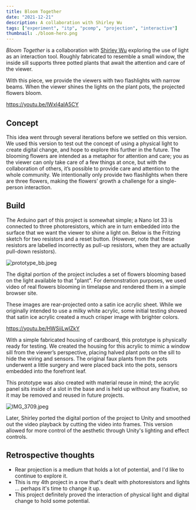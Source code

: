 ```yaml
---
title: Bloom Together
date: "2021-12-21"
description: A collaboration with Shirley Wu
tags: ["experiment", "itp", "pcomp", "projection", "interactive"]
thumbnail: ./bloom-hero.png
---
```

*Bloom Together* is a collaboration with [Shirley Wu](https://shirleywu.studio) exploring the use of light as an interaction tool. Roughly fabricated to resemble a small window, the inside sill supports three potted plants that await the attention and care of the viewer.

With this piece, we provide the viewers with two flashlights with narrow beams. When the viewer shines the lights on the plant pots, the projected flowers bloom.

https://youtu.be/lWxl4aIA5CY

## Concept

This idea went through several iterations before we settled on this version. We used this version to test out the concept of using a physical light to create digital change, and hope to explore this further in the future. The blooming flowers are intended as a metaphor for attention and care; you as the viewer can only take care of a few things at once, but with the collaboration of others, it’s possible to provide care and attention to the whole community. We intentionally only provide two flashlights when there are three flowers, making the flowers’ growth a challenge for a single-person interaction.

## Build

The Arduino part of this project is somewhat simple; a Nano Iot 33 is connected to three photoresistors, which are in turn embedded into the surface that we want the viewer to shine a light on. Below is the Fritzing sketch for two resistors and a reset button. (However, note that these resistors are labelled incorrectly as pull-up resistors, when they are actually pull-down resistors).

![prototype_bb.jpeg](./prototype_bb.jpg)

The digital portion of the project includes a set of flowers blooming based on the light available to that "plant".  For demonstration purposes, we used video of real flowers blooming in timelapse and rendered them in a simple browser site.

These images are rear-projected onto a satin ice acrylic sheet. While we originally intended to use a milky white acrylic, some initial testing showed that satin ice acrylic created a much crisper image with brighter colors.


https://youtu.be/HWSiiLwIZkY

With a simple fabricated housing of cardboard, this prototype is physically ready for testing. We created the housing for this acrylic to mimic a window sill from the viewer’s perspective, placing halved plant pots on the sill to hide the wiring and sensors. The original faux plants from the pots underwent a little surgery and were placed back into the pots, sensors embedded into the forefront leaf.

This prototype was also created with material reuse in mind; the acrylic panel sits inside of a slot in the base and is held up without any fixative, so it may be removed and reused in future projects.

![IMG_3709.jpeg](./IMG_3709.jpg)

Later, Shirley ported the digital portion of the project to Unity and smoothed out the video playback by cutting the video into frames. This version allowed for more control of the aesthetic through Unity's lighting and effect controls.

## Retrospective thoughts

- Rear projection is a medium that holds a lot of potential, and I'd like to continue to explore it.
- This is my 4th project in a row that's dealt with photoresistors and lights ... perhaps it's time to change it up.
- This project definitely proved the interaction of physical light and digital change to hold some potential.
